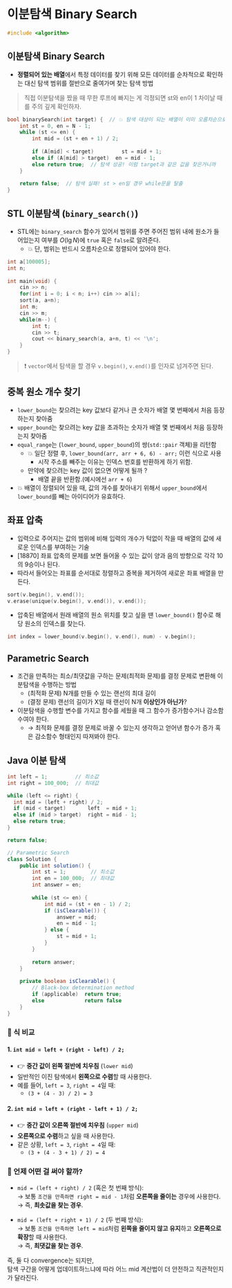 # 이분탐색 Binary Search
```cpp
#include <algorithm>
```

## 이분탐색 Binary Search
* **정렬되어 있는 배열**에서 특정 데이터를 찾기 위해 모든 데이터를 순차적으로 확인하는 대신 탐색 범위를 절반으로 줄여가며 찾는 탐색 방법
> 직접 이분탐색을 짰을 때 무한 루프에 빠지는 게 걱정되면 st와 en이 1 차이날 때를 주의 깊게 확인하자.​
```cpp
bool binarySearch(int target) {  // 💥 탐색 대상이 되는 배열이 이미 오름차순으로 정렬되어 있어야 함.
	int st = 0, en = N - 1;
	while (st <= en) {
		int mid = (st + en + 1) / 2;
​
		if (A[mid] < target)	     st = mid + 1;
		else if (A[mid] > target)  en = mid - 1;
		else return true;  // 탐색 성공! 이럼 target과 같은 값을 찾은거니까
	}
​
	return false;  // 탐색 실패! st > en일 경우 while문을 탈출
}
```

## STL 이분탐색 (`binary_search()`)
* STL에는 `binary_search` 함수가 있어서 범위를 주면 주어진 범위 내에 원소가 들어있는지 여부를 $O(\lg N)$에 `true` 혹은 `false`로 알려준다.
  * 💥 단, 범위는 반드시 오름차순으로 정렬되어 있어야 한다.
```cpp
int a[100005];​
int n;
​
int main(void) {
    cin >> n;
    for(int i = 0; i < n; i++) cin >> a[i];
    sort(a, a+n);
    int m;
    cin >> m;
    while(m--) {
        int t;
        cin >> t;
        cout << binary_search(a, a+n, t) << '\n';
    }
}
```
> ❗ `vector`에서 탐색을 할 경우 `v.begin()`, `v.end()`를 인자로 넘겨주면 된다.

## 중복 원소 개수 찾기
* `lower_bound`는 찾으려는 key 값보다 같거나 큰 숫자가 배열 몇 번째에서 처음 등장하는지 찾아줌
* `upper_bound`는 찾으려는 key 값을 초과하는 숫자가 배열 몇 번째에서 처음 등장하는지 찾아줌
* `equal_range`는 (`lower_bound`, `upper_bound`)의 쌍(`std::pair` 객체)을 리턴함​
  * 💥 일단 정렬 후, `lower_bound(arr, arr + 6, 6) - arr;` 이런 식으로 사용
    * 시작 주소를 빼주는 이유는 인덱스 번호를 반환하게 하기 위함.
  * 만약에 찾으려는 key 값이 없으면 어떻게 될까 ?
    * 배열 끝을 반환함.(예시에선 `arr + 6`)
* 💥 배열이 정렬되어 있을 때, 값의 개수를 찾아내기 위해서 `upper_bound`에서 `lower_bound`를 빼는 아이디어가 유효하다.​

## 좌표 압축
* 입력으로 주어지는 값의 범위에 비해 입력의 개수가 턱없이 작을 때 배열의 값에 새로운 인덱스를 부여하는 기술
* [18870] 좌표 압축의 문제를 보면 들어올 수 있는 값이 양과 음의 방향으로 각각 10의 9승이나 된다.
* 따라서 들어오는 좌표를 순서대로 정렬하고 중복을 제거하여 새로운 좌표 배열을 만든다.
```cpp
sort(v.begin(), v.end());
v.erase(unique(v.begin(), v.end()), v.end());
```
* 압축된 배열에서 원래 배열의 원소 위치를 찾고 싶을 땐 `lower_bound()` 함수로 해당 원소의 인덱스를 찾는다.
```cpp
int index = lower_bound(v.begin(), v.end(), num) - v.begin();
```

## Parametric Search
* 조건을 만족하는 최소/최댓값을 구하는 문제(최적화 문제)를 결정 문제로 변환해 이분탐색을 수행하는 방법
  * (최적화 문제) N개를 만들 수 있는 랜선의 최대 길이
  * (결정 문제) 랜선의 길이가 X일 때 랜선이 N개 **이상인가 아닌가**?​
* 이분탐색을 수행할 변수를 가지고 함수를 세웠을 때 그 함수가 증가함수거나 감소함수여야 한다.
  * → 최적화 문제를 결정 문제로 바꿀 수 있는지 생각하고 얻어낸 함수가 증가 혹은 감소함수 형태인지 따져봐야 한다.
## Java 이분 탐색
```java
int left = 1;         // 최소값
int right = 100_000;  // 최대값

while (left <= right) {
  int mid = (left + right) / 2;
  if (mid < target)       left  = mid + 1;
  else if (mid > target)  right = mid - 1;
  else return true;
}

return false;
```
```java
// Parametric Search
class Solution {
    public int solution() {
        int st = 1;        // 최소값
        int en = 100_000;  // 최대값
        int answer = en;
        
        while (st <= en) {
            int mid = (st + en - 1) / 2;
            if (isClearable()) {
                answer = mid;
                en = mid - 1;
            } else {
                st = mid + 1;
            }
        }
        
        return answer;
    }
    
    private boolean isClearable() {
	    // Black-box determination method
        if (applicable)  return true;
        else             return false
    }
}
```
### 🔹 식 비교

#### 1. `int mid = left + (right - left) / 2;`
- 👉 **중간 값이 왼쪽 절반에 치우침** (`lower mid`)
- 일반적인 이진 탐색에서 **왼쪽으로 수렴**할 때 사용한다.
- 예를 들어, `left = 3`, `right = 4`일 때:
    - `(3 + (4 - 3) / 2) = 3`
#### 2. `int mid = left + (right - left + 1) / 2;`
- 👉 **중간 값이 오른쪽 절반에 치우침** (`upper mid`)
- **오른쪽으로 수렴**하고 싶을 때 사용한다.
- 같은 상황, `left = 3`, `right = 4`일 때:
    - `(3 + (4 - 3 + 1) / 2) = 4`
### 🔹 언제 어떤 걸 써야 할까?

- `mid = (left + right) / 2` (혹은 첫 번째 방식):  
    → 보통 `조건을 만족하면 right = mid - 1`처럼 **오른쪽을 줄이는** 경우에 사용한다.  
    → 즉, **최솟값을 찾는 경우**.
    
- `mid = (left + right + 1) / 2` (두 번째 방식):  
    → 보통 `조건을 만족하면 left = mid`처럼 **왼쪽을 줄이지 않고 유지**하고 **오른쪽으로 확장**할 때 사용한다.  
    → 즉, **최댓값을 찾는 경우**.

즉, 둘 다 convergence는 되지만,  
탐색 구간을 어떻게 업데이트하느냐에 따라 어느 mid 계산법이 더 안전하고 직관적인지가 달라진다.